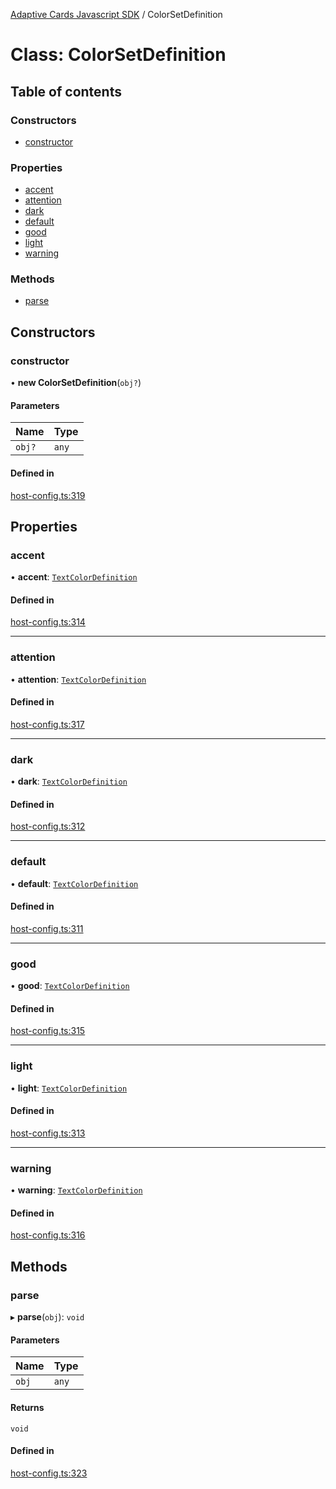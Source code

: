 [Adaptive Cards Javascript SDK](../README.md) / ColorSetDefinition

# Class: ColorSetDefinition

## Table of contents

### Constructors

- [constructor](ColorSetDefinition.md#constructor)

### Properties

- [accent](ColorSetDefinition.md#accent)
- [attention](ColorSetDefinition.md#attention)
- [dark](ColorSetDefinition.md#dark)
- [default](ColorSetDefinition.md#default)
- [good](ColorSetDefinition.md#good)
- [light](ColorSetDefinition.md#light)
- [warning](ColorSetDefinition.md#warning)

### Methods

- [parse](ColorSetDefinition.md#parse)

## Constructors

### constructor

• **new ColorSetDefinition**(`obj?`)

#### Parameters

| Name | Type |
| :------ | :------ |
| `obj?` | `any` |

#### Defined in

[host-config.ts:319](https://github.com/asseco-see/AdaptiveCards/blob/1f0afdc45/source/nodejs/adaptivecards/src/host-config.ts#L319)

## Properties

### accent

• **accent**: [`TextColorDefinition`](TextColorDefinition.md)

#### Defined in

[host-config.ts:314](https://github.com/asseco-see/AdaptiveCards/blob/1f0afdc45/source/nodejs/adaptivecards/src/host-config.ts#L314)

___

### attention

• **attention**: [`TextColorDefinition`](TextColorDefinition.md)

#### Defined in

[host-config.ts:317](https://github.com/asseco-see/AdaptiveCards/blob/1f0afdc45/source/nodejs/adaptivecards/src/host-config.ts#L317)

___

### dark

• **dark**: [`TextColorDefinition`](TextColorDefinition.md)

#### Defined in

[host-config.ts:312](https://github.com/asseco-see/AdaptiveCards/blob/1f0afdc45/source/nodejs/adaptivecards/src/host-config.ts#L312)

___

### default

• **default**: [`TextColorDefinition`](TextColorDefinition.md)

#### Defined in

[host-config.ts:311](https://github.com/asseco-see/AdaptiveCards/blob/1f0afdc45/source/nodejs/adaptivecards/src/host-config.ts#L311)

___

### good

• **good**: [`TextColorDefinition`](TextColorDefinition.md)

#### Defined in

[host-config.ts:315](https://github.com/asseco-see/AdaptiveCards/blob/1f0afdc45/source/nodejs/adaptivecards/src/host-config.ts#L315)

___

### light

• **light**: [`TextColorDefinition`](TextColorDefinition.md)

#### Defined in

[host-config.ts:313](https://github.com/asseco-see/AdaptiveCards/blob/1f0afdc45/source/nodejs/adaptivecards/src/host-config.ts#L313)

___

### warning

• **warning**: [`TextColorDefinition`](TextColorDefinition.md)

#### Defined in

[host-config.ts:316](https://github.com/asseco-see/AdaptiveCards/blob/1f0afdc45/source/nodejs/adaptivecards/src/host-config.ts#L316)

## Methods

### parse

▸ **parse**(`obj`): `void`

#### Parameters

| Name | Type |
| :------ | :------ |
| `obj` | `any` |

#### Returns

`void`

#### Defined in

[host-config.ts:323](https://github.com/asseco-see/AdaptiveCards/blob/1f0afdc45/source/nodejs/adaptivecards/src/host-config.ts#L323)
